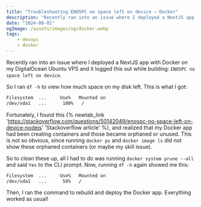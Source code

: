 ```yaml
---
title: "Troubleshooting ENOSPC no space left on device — Docker"
description: "Recently ran into an issue where I deployed a NextJS app with Docker on my DigitalOcean Ubuntu VPS and it logged this out while building: ENOSPC no space left on device. So I ran `df -h` to view how much space on my disk left"
date: "2024-08-01"
ogImage: /assets/images/og/docker.webp
tags:
    - devops
    - docker
---
```


Recently ran into an issue where I deployed a NextJS app with Docker on my DigitalOcean Ubuntu VPS and it logged this out while building: `ENOSPC no space left on device`.

So I ran `df -h` to view how much space on my disk left. This is what I got:

```txt
Filesystem  ...     Use%   Mounted on
/dev/vda1   ...      100%   /
```

Fortunately, I found this {% newtab_link 'https://stackoverflow.com/questions/50142049/enospc-no-space-left-on-device-nodejs' 'Stackoverflow article' %}, and realized that my Docker app had been creating containers and those became orphaned or unused. This is not so obvious, since running `docker ps` and `docker image ls` did not show these orphaned containers (or maybe my skill issue).

So to clean these up, all I had to do was running `docker system prune --all` and said `Yes` to the CLI prompt. Now, running `df -h` again showed me this:

```txt
Filesystem  ...     Use%   Mounted on
/dev/vda1   ...      59%   /
```

Then, I ran the command to rebuild and deploy the Docker app. Everything worked as usual!
